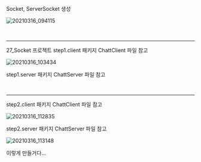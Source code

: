 Socket, ServerSocket 생성

![20210316_094115](https://user-images.githubusercontent.com/78403443/121824943-b8d03b00-ccea-11eb-8cfe-12283807cce9.png)

<br/>

---

27_Socket 프로젝트 step1.client 패키지 ChattClient 파일 참고

![20210316_103434](https://user-images.githubusercontent.com/78403443/121824955-cbe30b00-ccea-11eb-978a-9e6b1ecf234e.png)

step1.server 패키지 ChattServer 파일 참고

<br/>

---

step2.client 패키지 ChattClient 파일 참고

![20210316_112835](https://user-images.githubusercontent.com/78403443/121824975-e0270800-ccea-11eb-97ee-98bc67a8a4d8.png)

step2.server 패키지 ChattServer 파일 참고

![20210316_113148](https://user-images.githubusercontent.com/78403443/121824992-eddc8d80-ccea-11eb-9e75-ca24d0d5e1d5.png)

이렇게 만들거다...
